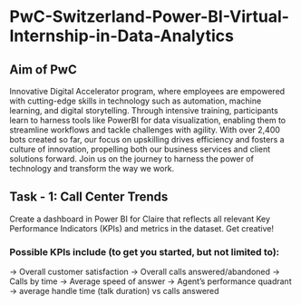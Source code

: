 # PwC-Switzerland-Power-BI-Virtual-Internship-in-Data-Analytics
## Aim of PwC 
Innovative Digital Accelerator program, where employees are empowered with cutting-edge skills in technology such as automation, machine learning, and digital storytelling. Through intensive training, participants learn to harness tools like PowerBI for data visualization, enabling them to streamline workflows and tackle challenges with agility. With over 2,400 bots created so far, our focus on upskilling drives efficiency and fosters a culture of innovation, propelling both our business services and client solutions forward. Join us on the journey to harness the power of technology and transform the way we work.

## Task - 1: Call Center Trends
Create a dashboard in Power BI for Claire that reflects all relevant Key Performance Indicators (KPIs) and metrics in the dataset. Get creative! 
### Possible KPIs include (to get you started, but not limited to):
-> Overall customer satisfaction
-> Overall calls answered/abandoned
-> Calls by time
-> Average speed of answer
-> Agent’s performance quadrant -> average handle time (talk duration) vs calls answered
